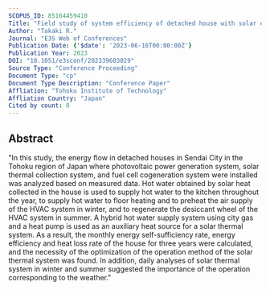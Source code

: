 ```yaml
---
SCOPUS_ID: 85164459410
Title: "Field study of system efficiency of detached house with solar energy system and fuel cell cogeneration system in Japan"
Author: "Takaki R."
Journal: "E3S Web of Conferences"
Publication Date: {'$date': '2023-06-16T00:00:00Z'}
Publication Year: 2023
DOI: "10.1051/e3sconf/202339603029"
Source Type: "Conference Proceeding"
Document Type: "cp"
Document Type Description: "Conference Paper"
Affliation: "Tohoku Institute of Technology"
Affliation Country: "Japan"
Cited by count: 0
---
```


## Abstract
"In this study, the energy flow in detached houses in Sendai City in the Tohoku region of Japan where photovoltaic power generation system, solar thermal collection system, and fuel cell cogeneration system were installed was analyzed based on measured data. Hot water obtained by solar heat collected in the house is used to supply hot water to the kitchen throughout the year, to supply hot water to floor heating and to preheat the air supply of the HVAC system in winter, and to regenerate the desiccant wheel of the HVAC system in summer. A hybrid hot water supply system using city gas and a heat pump is used as an auxiliary heat source for a solar thermal system. As a result, the monthly energy self-sufficiency rate, energy efficiency and heat loss rate of the house for three years were calculated, and the necessity of the optimization of the operation method of the solar thermal system was found. In addition, daily analyses of solar thermal system in winter and summer suggested the importance of the operation corresponding to the weather."
